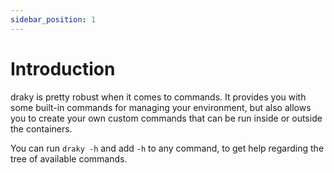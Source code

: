 ```yaml
---
sidebar_position: 1
---
```


# Introduction
draky is pretty robust when it comes to commands. It provides you with some built-in commands for managing your
environment, but also allows you to create your own custom commands that can be run inside or outside the
containers.

You can run `draky -h` and add `-h` to any command, to get help regarding the tree of available commands.
